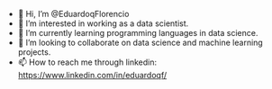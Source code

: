 - 👋 Hi, I’m @EduardoqFlorencio
- 👀 I’m interested in working as a data scientist.
- 🌱 I’m currently learning programming languages in data science.
- 💞️ I’m looking to collaborate on data science and machine learning projects.
- 📫 How to reach me through linkedin: https://www.linkedin.com/in/eduardoqf/

<!---
EduardoqFlorencio/EduardoqFlorencio is a ✨ special ✨ repository because its `README.md` (this file) appears on your GitHub profile.
You can click the Preview link to take a look at your changes.
--->
